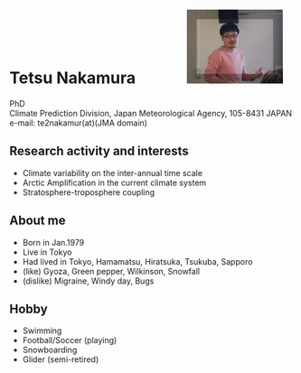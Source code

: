

# **Tetsu Nakamura<span>　　　</span>**  <img src="IMG_1213.jpg" width="170" height="131" border=0>  
PhD  
Climate Prediction Division, 
Japan Meteorological Agency, 105-8431 JAPAN  
e-mail: te2nakamur(at)(JMA domain)  
  
## Research activity and interests
- Climate variability on the inter-annual time scale  
- Arctic Amplification in the current climate system  
- Stratosphere-troposphere coupling 

## About me
- Born in Jan.1979
- Live in Tokyo
- Had lived in Tokyo, Hamamatsu, Hiratsuka, Tsukuba, Sapporo
- (like) Gyoza, Green pepper, Wilkinson, Snowfall
- (dislike) Migraine, Windy day, Bugs
  
## Hobby
- Swimming
- Football/Soccer (playing)   
- Snowboarding  
- Glider (semi-retired)
